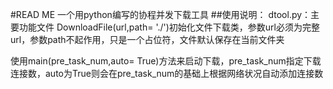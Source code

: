 #READ ME
一个用python编写的协程并发下载工具
##使用说明：
dtool.py：主要功能文件
DownloadFile(url,path= './')初始化文件下载类，参数url必须为完整url，参数path不起作用，只是一个占位符，文件默认保存在当前文件夹

使用main(pre_task_num,auto= True)方法来启动下载，pre_task_num指定下载连接数，auto为True则会在pre_task_num的基础上根据网络状况自动添加连接数
